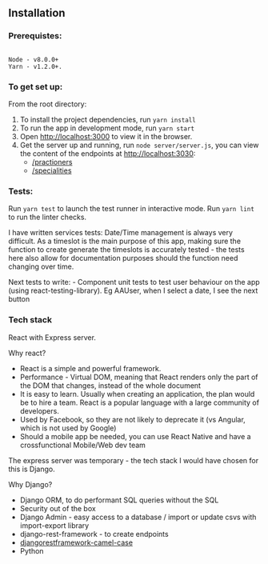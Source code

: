 
## Installation

### Prerequistes:

```

Node - v8.0.0+
Yarn - v1.2.0+.

```
### To get set up:

From the root directory:

1. To install the project dependencies, run `yarn install`
2. To run the app in development mode, run `yarn start`
3. Open [http://localhost:3000](http://localhost:3000) to view it in the browser.
4. Get the server up and running, run `node server/server.js`, you can view the content of the endpoints at [http://localhost:3030](http://localhost:3030):
    - [/practioners](http://localhost:3030/practioners)
    - [/specialities](http://localhost:3030/specialities)

### Tests:

Run `yarn test` to launch the test runner in interactive mode.
Run `yarn lint` to run the linter checks.

I have written services tests: 
    Date/Time management is always very difficult. As a timeslot is the main purpose of this app, making sure the function to create generate the timeslots is accurately tested - the tests here also allow for documentation purposes should the function need changing over time.

Next tests to write:
    - Component unit tests to test user behaviour on the app (using react-testing-library).
        Eg AAUser, when I select a date, I see the next button  

### Tech stack

React with Express server. 

Why react?

- React is a simple and powerful framework. 
- Performance - Virtual DOM, meaning that React renders only the part of the DOM that changes, instead of the whole document
- It is easy to learn. Usually when creating an application, the plan would be to hire a team. React is a popular language with a large community of developers. 
- Used by Facebook, so they are not likely to deprecate it (vs Angular, which is not used by Google)
- Should a mobile app be needed, you can use React Native and have a crossfunctional Mobile/Web dev team

The express server was temporary - the tech stack I would have chosen for this is Django.

Why Django?
- Django ORM, to do performant SQL queries without the SQL 
- Security out of the box
- Django Admin - easy access to a database / import or update csvs with import-export library
- django-rest-framework - to create endpoints
- [djangorestframework-camel-case](https://github.com/vbabiy/djangorestframework-camel-case)
- Python








